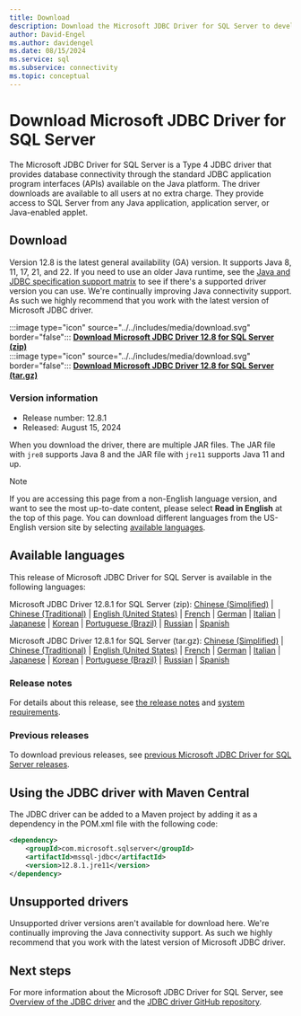 ```yaml
---
title: Download
description: Download the Microsoft JDBC Driver for SQL Server to develop Java applications that connect to SQL Server and Azure SQL Database.
author: David-Engel
ms.author: davidengel
ms.date: 08/15/2024
ms.service: sql
ms.subservice: connectivity
ms.topic: conceptual
---
```

# Download Microsoft JDBC Driver for SQL Server

The Microsoft JDBC Driver for SQL Server is a Type 4 JDBC driver that provides database connectivity through the standard JDBC application program interfaces (APIs) available on the Java platform. The driver downloads are available to all users at no extra charge. They provide access to SQL Server from any Java application, application server, or Java-enabled applet.

## Download

Version 12.8 is the latest general availability (GA) version. It supports Java 8, 11, 17, 21, and 22. If you need to use an older Java runtime, see the [Java and JDBC specification support matrix](microsoft-jdbc-driver-for-sql-server-support-matrix.md#java-and-jdbc-specification-support) to see if there's a supported driver version you can use. We're continually improving Java connectivity support. As such we highly recommend that you work with the latest version of Microsoft JDBC driver.

:::image type="icon" source="../../includes/media/download.svg" border="false"::: **[Download Microsoft JDBC Driver 12.8 for SQL Server (zip)](https://go.microsoft.com/fwlink/?linkid=12.8.1_ZIP)**  
:::image type="icon" source="../../includes/media/download.svg" border="false"::: **[Download Microsoft JDBC Driver 12.8 for SQL Server (tar.gz)](https://go.microsoft.com/fwlink/?linkid=12.8.1_TAR_GZ)**

### Version information

- Release number: 12.8.1
- Released: August 15, 2024

When you download the driver, there are multiple JAR files. The JAR file with `jre8` supports Java 8 and the JAR file with `jre11` supports Java 11 and up.

> [!Note]
> If you are accessing this page from a non-English language version, and want to see the most up-to-date content, please select **Read in English** at the top of this page. You can download different languages from the US-English version site by selecting [available languages](#available-languages).

## Available languages

This release of Microsoft JDBC Driver for SQL Server is available in the following languages:

Microsoft JDBC Driver 12.8.1 for SQL Server (zip):
[Chinese (Simplified)](https://go.microsoft.com/fwlink/?linkid=12.8.1_ZIP&clcid=0x804) | [Chinese (Traditional)](https://go.microsoft.com/fwlink/?linkid=12.8.1_ZIP&clcid=0x404) | [English (United States)](https://go.microsoft.com/fwlink/?linkid=12.8.1_ZIP&clcid=0x409) | [French](https://go.microsoft.com/fwlink/?linkid=12.8.1_ZIP&clcid=0x40c) | [German](https://go.microsoft.com/fwlink/?linkid=12.8.1_ZIP&clcid=0x407) | [Italian](https://go.microsoft.com/fwlink/?linkid=12.8.1_ZIP&clcid=0x410) | [Japanese](https://go.microsoft.com/fwlink/?linkid=12.8.1_ZIP&clcid=0x411) | [Korean](https://go.microsoft.com/fwlink/?linkid=12.8.1_ZIP&clcid=0x412) | [Portuguese (Brazil)](https://go.microsoft.com/fwlink/?linkid=12.8.1_ZIP&clcid=0x416) | [Russian](https://go.microsoft.com/fwlink/?linkid=12.8.1_ZIP&clcid=0x419) | [Spanish](https://go.microsoft.com/fwlink/?linkid=12.8.1_ZIP&clcid=0x40a)

Microsoft JDBC Driver 12.8.1 for SQL Server (tar.gz):
[Chinese (Simplified)](https://go.microsoft.com/fwlink/?linkid=12.8.1_TAR_GZ&clcid=0x804) | [Chinese (Traditional)](https://go.microsoft.com/fwlink/?linkid=12.8.1_TAR_GZ&clcid=0x404) | [English (United States)](https://go.microsoft.com/fwlink/?linkid=12.8.1_TAR_GZ&clcid=0x409) | [French](https://go.microsoft.com/fwlink/?linkid=12.8.1_TAR_GZ&clcid=0x40c) | [German](https://go.microsoft.com/fwlink/?linkid=12.8.1_TAR_GZ&clcid=0x407) | [Italian](https://go.microsoft.com/fwlink/?linkid=12.8.1_TAR_GZ&clcid=0x410) | [Japanese](https://go.microsoft.com/fwlink/?linkid=12.8.1_TAR_GZ&clcid=0x411) | [Korean](https://go.microsoft.com/fwlink/?linkid=12.8.1_TAR_GZ&clcid=0x412) | [Portuguese (Brazil)](https://go.microsoft.com/fwlink/?linkid=12.8.1_TAR_GZ&clcid=0x416) | [Russian](https://go.microsoft.com/fwlink/?linkid=12.8.1_TAR_GZ&clcid=0x419) | [Spanish](https://go.microsoft.com/fwlink/?linkid=12.8.1_TAR_GZ&clcid=0x40a)

### Release notes

For details about this release, see [the release notes](release-notes-for-the-jdbc-driver.md) and [system requirements](system-requirements-for-the-jdbc-driver.md).

### Previous releases

To download previous releases, see [previous Microsoft JDBC Driver for SQL Server releases](release-notes-for-the-jdbc-driver.md#previous-releases).

## Using the JDBC driver with Maven Central

The JDBC driver can be added to a Maven project by adding it as a dependency in the POM.xml file with the following code:

```xml
<dependency>
    <groupId>com.microsoft.sqlserver</groupId>
    <artifactId>mssql-jdbc</artifactId>
    <version>12.8.1.jre11</version>
</dependency>
```

## Unsupported drivers

Unsupported driver versions aren't available for download here. We're continually improving the Java connectivity support. As such we highly recommend that you work with the latest version of Microsoft JDBC driver.

## Next steps

For more information about the Microsoft JDBC Driver for SQL Server, see [Overview of the JDBC driver](overview-of-the-jdbc-driver.md) and the [JDBC driver GitHub repository](https://github.com/microsoft/mssql-jdbc/blob/dev/README.md).
